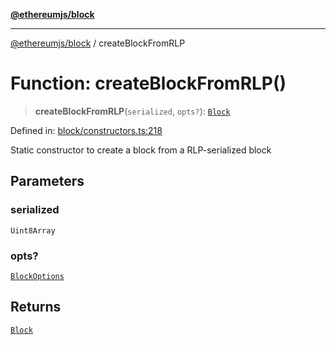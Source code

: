 [**@ethereumjs/block**](../README.md)

***

[@ethereumjs/block](../README.md) / createBlockFromRLP

# Function: createBlockFromRLP()

> **createBlockFromRLP**(`serialized`, `opts?`): [`Block`](../classes/Block.md)

Defined in: [block/constructors.ts:218](https://github.com/ethereumjs/ethereumjs-monorepo/blob/master/packages/block/src/block/constructors.ts#L218)

Static constructor to create a block from a RLP-serialized block

## Parameters

### serialized

`Uint8Array`

### opts?

[`BlockOptions`](../interfaces/BlockOptions.md)

## Returns

[`Block`](../classes/Block.md)
